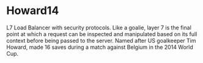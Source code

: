 # Howard14
L7 Load Balancer with security protocols. Like a goalie, layer 7 is the final point at which a request can be inspected and manipulated based on its full context before being passed to the server. Named after US goalkeeper Tim Howard, made 16 saves during a match against Belgium in the 2014 World Cup.
